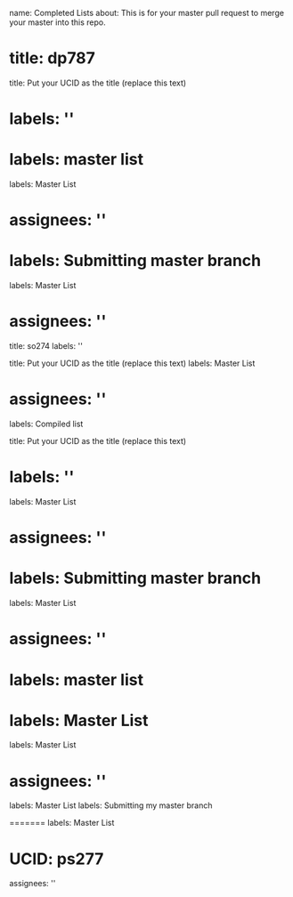 name: Completed Lists
about: This is for your master pull request to merge your master into this repo.


title: dp787
=======
title: Put your UCID as the title (replace this text)


labels: ''
=======
labels: master list
=======
labels: Master List

assignees: ''
=======

labels: Submitting master branch
=======

labels: Master List

assignees: ''
=======


title: so274
labels: ''

title: Put your UCID as the title (replace this text)
labels: Master List

assignees: ''
=======

labels: Compiled list

title: Put your UCID as the title (replace this text)


labels: ''
=======
labels: Master List

assignees: ''
=======


labels: Submitting master branch
=======
labels: Master List

assignees: ''
=======


labels: master list
=======
labels: Master List
=======

labels: Master List

assignees: ''
=======



labels: Master List
labels: Submitting my master branch

=======
labels: Master List

UCID: ps277
=======
assignees: ''


